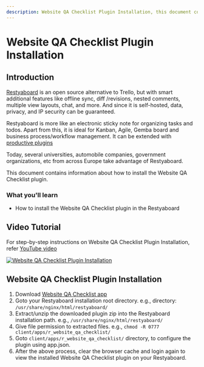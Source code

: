 ```yaml
---
description: Website QA Checklist Plugin Installation, this document contains information about how to install the Website QA Checklist plugin.
---
```


# Website QA Checklist Plugin Installation

## Introduction

[Restyaboard](https://restya.com/board) is an open source alternative to Trello, but with smart additional features like offline sync, diff /revisions, nested comments, multiple view layouts, chat, and more. And since it is self-hosted, data, privacy, and IP security can be guaranteed.

Restyaboard is more like an electronic sticky note for organizing tasks and todos. Apart from this, it is ideal for Kanban, Agile, Gemba board and business process/workflow management. It can be extended with [productive plugins](https://restya.com/board/apps "productive plugins")

Today, several universities, automobile companies, government organizations, etc from across Europe take advantage of Restyaboard.

This document contains information about how to install the Website QA Checklist plugin.

### What you'll learn

*   How to install the Website QA Checklist plugin in the Restyaboard

## Video Tutorial

For step-by-step instructions on Website QA Checklist Plugin Installation, refer [YouTube video](https://www.youtube.com/watch?v=1c46b8BjEpc "Watch video on Website QA Checklist Plugin Installation")

[![Website QA Checklist Plugin Installation](website_qa_checklist_installation.png "Website QA Checklist Plugin Installation")](https://www.youtube.com/watch?v=1c46b8BjEpc "Watch video on Website QA Checklist Plugin Installation")

## Website QA Checklist Plugin Installation

1.  Download [Website QA Checklist app](https://restya.com/board/apps/r_website_qa_checklist "Website QA Checklist app")
2.  Goto your Restyaboard installation root directory. e.g., directory: `/usr/share/nginx/html/restyaboard/`
3.  Extract/unzip the downloaded plugin zip into the Restyaboard installation path. e.g., `/usr/share/nginx/html/restyaboard/`
4.  Give file permission to extracted files. e.g., `chmod -R 0777 client/apps/r_website_qa_checklist/`
5.  Goto `client/apps/r_website_qa_checklist/` directory, to configure the plugin using app.json.
6.  After the above process, clear the browser cache and login again to view the installed Website QA Checklist plugin on your Restyaboard.